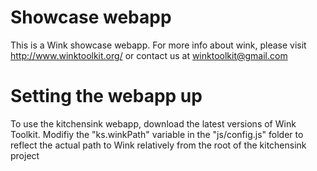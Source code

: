 Showcase webapp
===============
This is a Wink showcase webapp. For more info about wink, please visit http://www.winktoolkit.org/ or contact us at winktoolkit@gmail.com


Setting the webapp up
=====================
To use the kitchensink webapp, download the latest versions of Wink Toolkit. Modifiy the "ks.winkPath" variable in the "js/config.js" folder to reflect the actual path to Wink relatively from the root of the kitchensink project